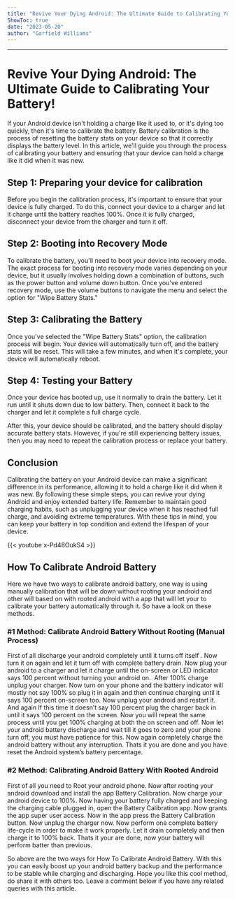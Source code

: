 ```yaml
---
title: "Revive Your Dying Android: The Ultimate Guide to Calibrating Your Battery!"
ShowToc: true 
date: "2023-05-20"
author: "Garfield Williams"
---
```

*****
# Revive Your Dying Android: The Ultimate Guide to Calibrating Your Battery!

If your Android device isn't holding a charge like it used to, or it's dying too quickly, then it's time to calibrate the battery. Battery calibration is the process of resetting the battery stats on your device so that it correctly displays the battery level. In this article, we'll guide you through the process of calibrating your battery and ensuring that your device can hold a charge like it did when it was new.

## Step 1: Preparing your device for calibration 

Before you begin the calibration process, it's important to ensure that your device is fully charged. To do this, connect your device to a charger and let it charge until the battery reaches 100%. Once it is fully charged, disconnect your device from the charger and turn it off.

## Step 2: Booting into Recovery Mode

To calibrate the battery, you'll need to boot your device into recovery mode. The exact process for booting into recovery mode varies depending on your device, but it usually involves holding down a combination of buttons, such as the power button and volume down button. Once you've entered recovery mode, use the volume buttons to navigate the menu and select the option for "Wipe Battery Stats."

## Step 3: Calibrating the Battery 

Once you've selected the "Wipe Battery Stats" option, the calibration process will begin. Your device will automatically turn off, and the battery stats will be reset. This will take a few minutes, and when it's complete, your device will automatically reboot.

## Step 4: Testing your Battery 

Once your device has booted up, use it normally to drain the battery. Let it run until it shuts down due to low battery. Then, connect it back to the charger and let it complete a full charge cycle. 

After this, your device should be calibrated, and the battery should display accurate battery stats. However, if you're still experiencing battery issues, then you may need to repeat the calibration process or replace your battery.

## Conclusion

Calibrating the battery on your Android device can make a significant difference in its performance, allowing it to hold a charge like it did when it was new. By following these simple steps, you can revive your dying Android and enjoy extended battery life. Remember to maintain good charging habits, such as unplugging your device when it has reached full charge, and avoiding extreme temperatures. With these tips in mind, you can keep your battery in top condition and extend the lifespan of your device.

{{< youtube x-Pd48OukS4 >}} 



## How To Calibrate Android Battery


Here we have two ways to calibrate android battery, one way is using manually calibration that will be down without rooting your android and other will based on with rooted android with a app that will let your to calibrate your battery automatically through it. So have a look on these methods.

 
### #1 Method: Calibrate Android Battery Without Rooting (Manual Process)
 

First of all discharge your android completely until it turns off itself .
Now turn it on again and let it turn off with complete battery drain.
Now plug your android to a charger and let it charge until the on-screen or LED indicator says 100 percent without turning your android on.
 After 100% charge unplug your charger.
Now turn on your phone and the battery indicator will mostly not say 100% so plug it in again and then continue charging until it says 100 percent on-screen too.
Now unplug your android and restart it. And again If this time it doesn’t say 100 percent plug the charger back in until it says 100 percent on the screen.
Now you will repeat the same process until you get 100% charging at both the on screen and off.
Now let your android battery discharge and wait till it goes to zero and your phone turn off, you must have patience for this.
Now again completely charge the android battery without any interruption.
Thats it you are done and you have reset the Android system’s battery percentage.

 
### #2 Method: Calibrating Android Battery With Rooted Android
 

First of all you need to Root your android phone.
Now after rooting your android download and install the app Battery Calibration.
Now charge your android device to 100%.
Now having your battery fully charged and keeping the charging cable plugged in, open the Battery Calibration app.
Now grants the app super user access.
Now in the app press the Battery Calibration button.
Now unplug the charger now.
Now perform one complete battery life-cycle in order to make it work properly. Let it drain completely and then charge it to 100% back.
Thats it your are done, now your battery will perform batter than previous.



So above are the two ways for How To Calibrate Android Battery. With this you can easily boost up your android battery backup and the performance to be stable while charging and discharging. Hope you like this cool method, do share it with others too. Leave a comment below if you have any related queries with this article.




